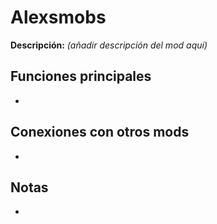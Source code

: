 # Alexsmobs

**Descripción:** *(añadir descripción del mod aquí)*

## Funciones principales
- 

## Conexiones con otros mods
- 

## Notas
- 
